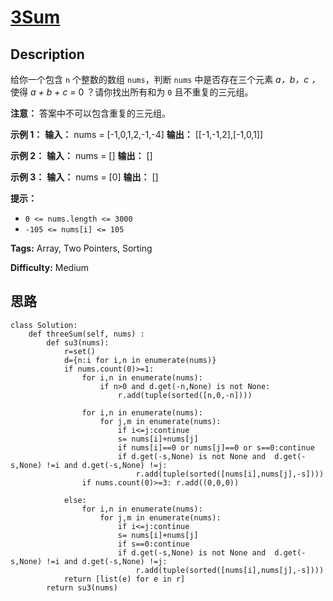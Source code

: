 # [3Sum][title]

## Description

给你一个包含 `n` 个整数的数组 `nums`，判断 `nums` 中是否存在三个元素 _a，b，c ，_ 使得 _a + b + c =_ 0
？请你找出所有和为 `0` 且不重复的三元组。

**注意：** 答案中不可以包含重复的三元组。

**示例 1：**
            **输入：** nums = [-1,0,1,2,-1,-4]    **输出：** [[-1,-1,2],[-1,0,1]]    

**示例 2：**
            **输入：** nums = []    **输出：** []    

**示例 3：**
            **输入：** nums = [0]    **输出：** []    

**提示：**

  * `0 <= nums.length <= 3000`
  * `-105 <= nums[i] <= 105`


**Tags:** Array, Two Pointers, Sorting

**Difficulty:** Medium

## 思路

``` python3
class Solution:
    def threeSum(self, nums) :
        def su3(nums):
            r=set()
            d={n:i for i,n in enumerate(nums)}
            if nums.count(0)>=1:
                for i,n in enumerate(nums):
                    if n>0 and d.get(-n,None) is not None:
                        r.add(tuple(sorted([n,0,-n])))

                for i,n in enumerate(nums):
                    for j,m in enumerate(nums):
                        if i<=j:continue
                        s= nums[i]+nums[j]
                        if nums[i]==0 or nums[j]==0 or s==0:continue
                        if d.get(-s,None) is not None and  d.get(-s,None) !=i and d.get(-s,None) !=j:
                            r.add(tuple(sorted([nums[i],nums[j],-s])))                        
                if nums.count(0)>=3: r.add((0,0,0))
                
            else:
                for i,n in enumerate(nums):
                    for j,m in enumerate(nums):
                        if i<=j:continue
                        s= nums[i]+nums[j]
                        if s==0:continue
                        if d.get(-s,None) is not None and  d.get(-s,None) !=i and d.get(-s,None) !=j:
                            r.add(tuple(sorted([nums[i],nums[j],-s])))
            return [list(e) for e in r]
        return su3(nums)

```

[title]: https://leetcode-cn.com/problems/3sum
